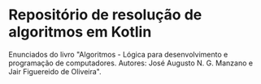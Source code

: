 # Repositório de resolução de algoritmos em Kotlin

Enunciados do livro "Algoritmos - Lógica para desenvolvimento e programação de computadores. 
Autores: José Augusto N. G. Manzano e Jair Figuereido de Oliveira".

